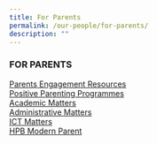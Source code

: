 ```yaml
---
title: For Parents
permalink: /our-people/for-parents/
description: ""
---
```

### FOR PARENTS

[Parents Engagement Resources](/our-people/for-parents/Parents-Engagement-Resources/overview)  <br>
[Positive Parenting Programmes](/our-people/for-parents/Positive-Parenting-Programmes/overview)  <br>
[Academic Matters](/our-people/for-parents/Academic-Matters/overview)  <br>
[Administrative Matters](/our-people/for-parents/administrative-matters)<br>
[ICT Matters](/our-people/for-parents/ict-matters)  <br>
[HPB Modern Parent](/our-people/for-parents/HPB-modern-parent)
